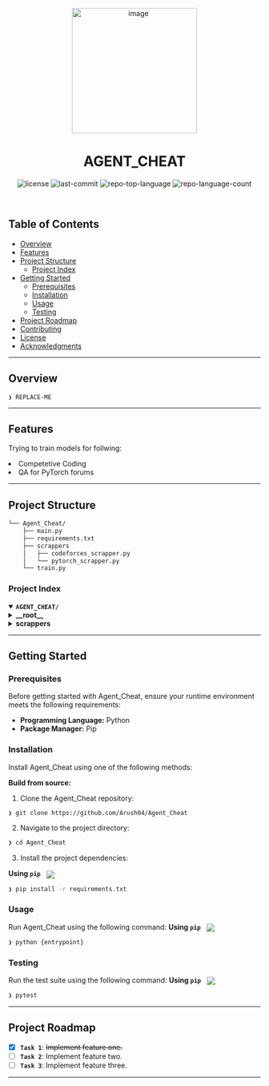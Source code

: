 <p align="center">
    <img width="250" height="250" alt="image" src="https://github.com/user-attachments/assets/fcd5ca8e-2d32-4710-87b5-1fd6b35ccad9" />
</p>
<p align="center"><h1 align="center">AGENT_CHEAT</h1></p>
<p align="center">
	<img src="https://img.shields.io/github/license/Arush04/Agent_Cheat?style=default&logo=opensourceinitiative&logoColor=white&color=0080ff" alt="license">
	<img src="https://img.shields.io/github/last-commit/Arush04/Agent_Cheat?style=default&logo=git&logoColor=white&color=0080ff" alt="last-commit">
	<img src="https://img.shields.io/github/languages/top/Arush04/Agent_Cheat?style=default&color=0080ff" alt="repo-top-language">
	<img src="https://img.shields.io/github/languages/count/Arush04/Agent_Cheat?style=default&color=0080ff" alt="repo-language-count">
</p>
<p align="center"><!-- default option, no dependency badges. -->
</p>
<p align="center">
	<!-- default option, no dependency badges. -->
</p>
<br>

##  Table of Contents

- [ Overview](#-overview)
- [ Features](#-features)
- [ Project Structure](#-project-structure)
  - [ Project Index](#-project-index)
- [ Getting Started](#-getting-started)
  - [ Prerequisites](#-prerequisites)
  - [ Installation](#-installation)
  - [ Usage](#-usage)
  - [ Testing](#-testing)
- [ Project Roadmap](#-project-roadmap)
- [ Contributing](#-contributing)
- [ License](#-license)
- [ Acknowledgments](#-acknowledgments)

---

##  Overview

<code>❯ REPLACE-ME</code>

---

##  Features

<p>Trying to train models for follwing:  
<li>Competetive Coding</li>  
<li>QA for PyTorch forums</li>

</p>

---

##  Project Structure

```sh
└── Agent_Cheat/
    ├── main.py
    ├── requirements.txt
    ├── scrappers
    │   ├── codeforces_scrapper.py
    │   └── pytorch_scrapper.py
    └── train.py
```


###  Project Index
<details open>
	<summary><b><code>AGENT_CHEAT/</code></b></summary>
	<details> <!-- __root__ Submodule -->
		<summary><b>__root__</b></summary>
		<blockquote>
			<table>
			<tr>
				<td><b><a href='https://github.com/Arush04/Agent_Cheat/blob/master/main.py'>main.py</a></b></td>
				<td><code>❯ REPLACE-ME</code></td>
			</tr>
			<tr>
				<td><b><a href='https://github.com/Arush04/Agent_Cheat/blob/master/requirements.txt'>requirements.txt</a></b></td>
				<td><code>❯ REPLACE-ME</code></td>
			</tr>
			<tr>
				<td><b><a href='https://github.com/Arush04/Agent_Cheat/blob/master/train.py'>train.py</a></b></td>
				<td><code>❯ REPLACE-ME</code></td>
			</tr>
			</table>
		</blockquote>
	</details>
	<details> <!-- scrappers Submodule -->
		<summary><b>scrappers</b></summary>
		<blockquote>
			<table>
			<tr>
				<td><b><a href='https://github.com/Arush04/Agent_Cheat/blob/master/scrappers/codeforces_scrapper.py'>codeforces_scrapper.py</a></b></td>
				<td><code>❯ REPLACE-ME</code></td>
			</tr>
			<tr>
				<td><b><a href='https://github.com/Arush04/Agent_Cheat/blob/master/scrappers/pytorch_scrapper.py'>pytorch_scrapper.py</a></b></td>
				<td><code>❯ REPLACE-ME</code></td>
			</tr>
			</table>
		</blockquote>
	</details>
</details>

---
##  Getting Started

###  Prerequisites

Before getting started with Agent_Cheat, ensure your runtime environment meets the following requirements:

- **Programming Language:** Python
- **Package Manager:** Pip


###  Installation

Install Agent_Cheat using one of the following methods:

**Build from source:**

1. Clone the Agent_Cheat repository:
```sh
❯ git clone https://github.com/Arush04/Agent_Cheat
```

2. Navigate to the project directory:
```sh
❯ cd Agent_Cheat
```

3. Install the project dependencies:


**Using `pip`** &nbsp; [<img align="center" src="https://img.shields.io/badge/Pip-3776AB.svg?style={badge_style}&logo=pypi&logoColor=white" />](https://pypi.org/project/pip/)

```sh
❯ pip install -r requirements.txt
```




###  Usage
Run Agent_Cheat using the following command:
**Using `pip`** &nbsp; [<img align="center" src="https://img.shields.io/badge/Pip-3776AB.svg?style={badge_style}&logo=pypi&logoColor=white" />](https://pypi.org/project/pip/)

```sh
❯ python {entrypoint}
```


###  Testing
Run the test suite using the following command:
**Using `pip`** &nbsp; [<img align="center" src="https://img.shields.io/badge/Pip-3776AB.svg?style={badge_style}&logo=pypi&logoColor=white" />](https://pypi.org/project/pip/)

```sh
❯ pytest
```


---
##  Project Roadmap

- [X] **`Task 1`**: <strike>Implement feature one.</strike>
- [ ] **`Task 2`**: Implement feature two.
- [ ] **`Task 3`**: Implement feature three.

---
